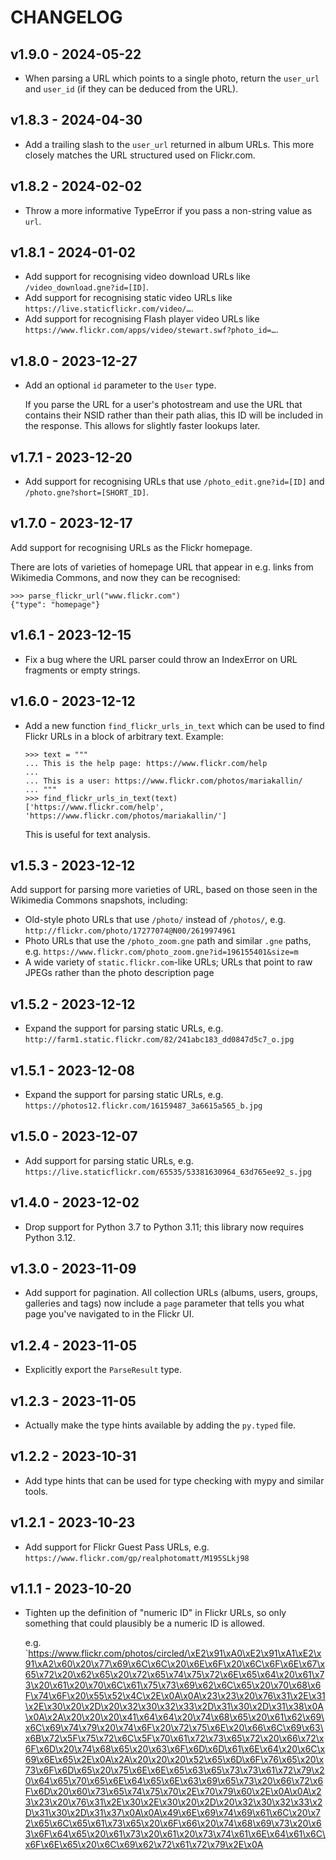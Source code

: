 # CHANGELOG

## v1.9.0 - 2024-05-22

*   When parsing a URL which points to a single photo, return the `user_url` and `user_id` (if they can be deduced from the URL).

## v1.8.3 - 2024-04-30

*   Add a trailing slash to the `user_url` returned in album URLs. This more closely matches the URL structured used on Flickr.com.

## v1.8.2 - 2024-02-02

*   Throw a more informative TypeError if you pass a non-string value as ``url``.

## v1.8.1 - 2024-01-02

*   Add support for recognising video download URLs like `/video_download.gne?id=[ID]`.
*   Add support for recognising static video URLs like `https://live.staticflickr.com/video/…`.
*   Add support for recognising Flash player video URLs like `https://www.flickr.com/apps/video/stewart.swf?photo_id=…`.

## v1.8.0 - 2023-12-27

*   Add an optional `id` parameter to the `User` type.

    If you parse the URL for a user's photostream and use the URL that contains their NSID rather than their path alias, this ID will be included in the response.
    This allows for slightly faster lookups later.

## v1.7.1 - 2023-12-20

*   Add support for recognising URLs that use `/photo_edit.gne?id=[ID]` and `/photo.gne?short=[SHORT_ID]`.

## v1.7.0 - 2023-12-17

Add support for recognising URLs as the Flickr homepage.

There are lots of varieties of homepage URL that appear in e.g. links from Wikimedia Commons, and now they can be recognised:

```pycon
>>> parse_flickr_url("www.flickr.com")
{"type": "homepage"}
```

## v1.6.1 - 2023-12-15

*   Fix a bug where the URL parser could throw an IndexError on URL fragments or empty strings.

## v1.6.0 - 2023-12-12

*   Add a new function `find_flickr_urls_in_text` which can be used to find Flickr URLs in a block of arbitrary text.
    Example:

    ```pycon
    >>> text = """
    ... This is the help page: https://www.flickr.com/help
    ...
    ... This is a user: https://www.flickr.com/photos/mariakallin/
    ... """
    >>> find_flickr_urls_in_text(text)
    ['https://www.flickr.com/help', 'https://www.flickr.com/photos/mariakallin/']
    ```

    This is useful for text analysis.

## v1.5.3 - 2023-12-12

Add support for parsing more varieties of URL, based on those seen in the Wikimedia Commons snapshots, including:

*   Old-style photo URLs that use `/photo/` instead of `/photos/`, e.g. `http://flickr.com/photo/17277074@N00/2619974961`
*   Photo URLs that use the `/photo_zoom.gne` path and similar `.gne` paths, e.g. `https://www.flickr.com/photo_zoom.gne?id=196155401&size=m`
*   A wide variety of `static.flickr.com`-like URLs; URLs that point to raw JPEGs rather than the photo description page

## v1.5.2 - 2023-12-12

*   Expand the support for parsing static URLs, e.g. `http://farm1.static.flickr.com/82/241abc183_dd0847d5c7_o.jpg`

## v1.5.1 - 2023-12-08

*   Expand the support for parsing static URLs, e.g. `https://photos12.flickr.com/16159487_3a6615a565_b.jpg`

## v1.5.0 - 2023-12-07

*   Add support for parsing static URLs, e.g. `https://live.staticflickr.com/65535/53381630964_63d765ee92_s.jpg`

## v1.4.0 - 2023-12-02

*   Drop support for Python 3.7 to Python 3.11; this library now requires Python 3.12.

## v1.3.0 - 2023-11-09

*   Add support for pagination.  All collection URLs (albums, users, groups, galleries and tags) now include a `page` parameter that tells you what page you've navigated to in the Flickr UI.

## v1.2.4 - 2023-11-05

*   Explicitly export the `ParseResult` type.

## v1.2.3 - 2023-11-05

*   Actually make the type hints available by adding the `py.typed` file.

## v1.2.2 - 2023-10-31

*   Add type hints that can be used for type checking with mypy and similar tools.

## v1.2.1 - 2023-10-23

*   Add support for Flickr Guest Pass URLs, e.g. `https://www.flickr.com/gp/realphotomatt/M195SLkj98`

## v1.1.1 - 2023-10-20

*   Tighten up the definition of "numeric ID" in Flickr URLs, so only something that could plausibly be a numeric ID is allowed.

    e.g. `https://www.flickr.com/photos/circled/\xE2\x91\xA0\xE2\x91\xA1\xE2\x91\xA2\x60\x20\x77\x69\x6C\x6C\x20\x6E\x6F\x20\x6C\x6F\x6E\x67\x65\x72\x20\x62\x65\x20\x72\x65\x74\x75\x72\x6E\x65\x64\x20\x61\x73\x20\x61\x20\x70\x6C\x61\x75\x73\x69\x62\x6C\x65\x20\x70\x68\x6F\x74\x6F\x20\x55\x52\x4C\x2E\x0A\x0A\x23\x23\x20\x76\x31\x2E\x31\x2E\x30\x20\x2D\x20\x32\x30\x32\x33\x2D\x31\x30\x2D\x31\x38\x0A\x0A\x2A\x20\x20\x20\x41\x64\x64\x20\x74\x68\x65\x20\x61\x62\x69\x6C\x69\x74\x79\x20\x74\x6F\x20\x72\x75\x6E\x20\x66\x6C\x69\x63\x6B\x72\x5F\x75\x72\x6C\x5F\x70\x61\x72\x73\x65\x72\x20\x66\x72\x6F\x6D\x20\x74\x68\x65\x20\x63\x6F\x6D\x6D\x61\x6E\x64\x20\x6C\x69\x6E\x65\x2E\x0A\x2A\x20\x20\x20\x52\x65\x6D\x6F\x76\x65\x20\x73\x6F\x6D\x65\x20\x75\x6E\x6E\x65\x63\x65\x73\x73\x61\x72\x79\x20\x64\x65\x70\x65\x6E\x64\x65\x6E\x63\x69\x65\x73\x20\x66\x72\x6F\x6D\x20\x60\x73\x65\x74\x75\x70\x2E\x70\x79\x60\x2E\x0A\x0A\x23\x23\x20\x76\x31\x2E\x30\x2E\x30\x20\x2D\x20\x32\x30\x32\x33\x2D\x31\x30\x2D\x31\x37\x0A\x0A\x49\x6E\x69\x74\x69\x61\x6C\x20\x72\x65\x6C\x65\x61\x73\x65\x20\x6F\x66\x20\x74\x68\x69\x73\x20\x63\x6F\x64\x65\x20\x61\x73\x20\x61\x20\x73\x74\x61\x6E\x64\x61\x6C\x6F\x6E\x65\x20\x6C\x69\x62\x72\x61\x72\x79\x2E\x0A